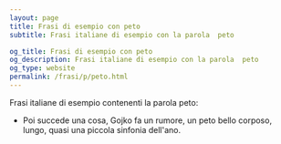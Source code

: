 ```yaml
---
layout: page
title: Frasi di esempio con peto 
subtitle: Frasi italiane di esempio con la parola  peto

og_title: Frasi di esempio con peto 
og_description: Frasi italiane di esempio con la parola  peto
og_type: website
permalink: /frasi/p/peto.html
---
```


Frasi italiane di esempio contenenti la parola peto:


- Poi succede una cosa, Gojko fa un rumore, un peto bello corposo, lungo, quasi una piccola sinfonia dell'ano.

